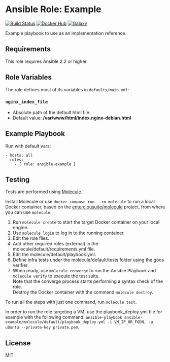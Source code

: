 Ansible Role: Example 
======================================

[![Build Status](https://travis-ci.org/entercloudsuite/ansible-example.svg?branch=master)](https://travis-ci.org/entercloudsuite/ansible-example)
[![Docker Hub](https://img.shields.io/badge/docker-ready-blue.svg?style=flat-square)](https://hub.docker.com/r/fminzoni/ecs-example/)
[![Galaxy](https://img.shields.io/badge/galaxy-entercloudsuite.example-blue.svg?style=flat-square)](https://galaxy.ansible.com/entercloudsuite/example)  

Example playbook to use as an implementation reference.

## Requirements

This role requires Ansible 2.2 or higher.

## Role Variables

The role defines most of its variables in `defaults/main.yml`:

### `nginx_index_file`
- Absolute path of the default html file.
- Default value: **/var/www/html/index.nginx-debian.html**

## Example Playbook

Run with default vars:

    - hosts: all
      roles:
        - { role: ansible-example }

## Testing

Tests are performed using [Molecule](http://molecule.readthedocs.org/en/latest/).

Install Molecule or use `docker-compose run --rm molecule` to run a local Docker container, based on the [enterclousuite/molecule](https://hub.docker.com/r/fminzoni/molecule/) project, from where you can use `molecule`.

1. Run `molecule create` to start the target Docker container on your local engine.  
2. Use `molecule login` to log in to the running container.  
3. Edit the role files.  
4. Add other required roles (external) in the molecule/default/requirements.yml file.  
5. Edit the molecule/default/playbook.yml.  
6. Define infra tests under the molecule/default/tests folder using the goos verifier.  
7. When ready, use `molecule converge` to run the Ansible Playbook and `molecule verify` to execute the test suite.  
Note that the converge process starts performing a syntax check of the role.  
Destroy the Docker container with the command `molecule destroy`.   

To run all the steps with just one command, run `molecule test`. 

In order to run the role targeting a VM, use the playbook_deploy.yml file for example with the following command: `ansible-playbook ansible-example/molecule/default/playbook_deploy.yml -i VM_IP_OR_FQDN, -u ubuntu --private-key private.pem`.  

## License

MIT